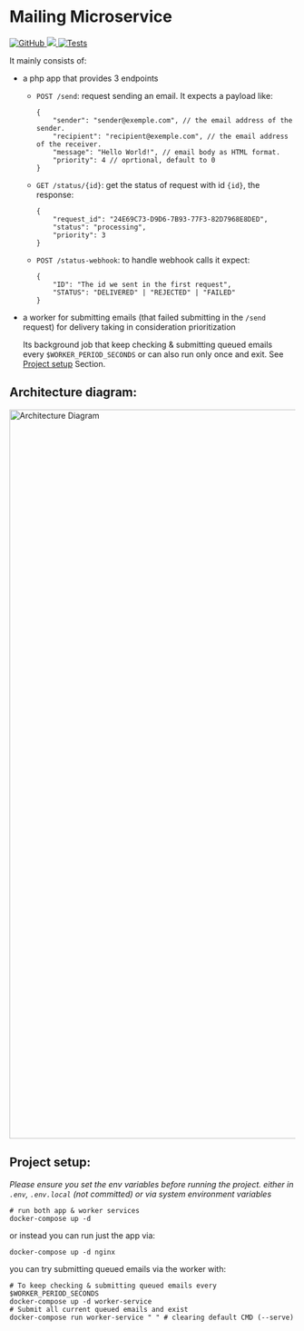 # Mailing Microservice

<p>
    <a href="https://github.com/rabraghib/mailing-microservice/blob/main/LICENSE">
        <img alt="GitHub" src="https://img.shields.io/github/license/rabraghib/mailing-microservice">
    </a>
    <a href="https://codecov.io/gh/rabraghib/mailing-microservice">
        <img src="https://codecov.io/gh/rabraghib/mailing-microservice/branch/main/graph/badge.svg?token=AUNN6I95IA"/>
    </a>
    <a href="https://github.com/rabraghib/mailing-microservice/actions/workflows/tests.yml">
        <img alt="Tests" src="https://github.com/rabraghib/mailing-microservice/actions/workflows/tests.yml/badge.svg">
    </a>
</p>

It mainly consists of:
- a php app that provides 3 endpoints
  - `POST /send`: request sending an email. It expects a payload like:
    ```
    {
        "sender": "sender@exemple.com", // the email address of the sender.
        "recipient": "recipient@exemple.com", // the email address of the receiver.
        "message": "Hello World!", // email body as HTML format.
        "priority": 4 // oprtional, default to 0
    }
    ```
  - `GET /status/{id}`: get the status of request with id `{id}`, the response:
    ```
    {
        "request_id": "24E69C73-D9D6-7B93-77F3-82D7968E8DED",
        "status": "processing",
        "priority": 3
    }
    ```
  - `POST /status-webhook`: to handle webhook calls it expect:
    ```
    {
        "ID": "The id we sent in the first request",
        "STATUS": "DELIVERED" | "REJECTED" | "FAILED"
    }
    ```
- a worker for submitting emails (that failed submitting in the `/send` request) for delivery taking in consideration prioritization

  Its background job that keep checking & submitting queued emails every `$WORKER_PERIOD_SECONDS` or can also run only once and exit. See [Project setup](#project-setup) Section.

## Architecture diagram:
<img width="1284" alt="Architecture Diagram" src="https://user-images.githubusercontent.com/49442862/152674921-3f7cfa4a-8fdd-4b62-b91f-2cb8db4b0eb4.png">

## Project setup:
*Please ensure you set the env variables before running the project. either in `.env`, `.env.local` (not committed) or via system environment variables*
```shell
# run both app & worker services
docker-compose up -d
```
or instead you can run just the app via:
```shell
docker-compose up -d nginx
```
you can try submitting queued emails via the worker with:
```shell
# To keep checking & submitting queued emails every $WORKER_PERIOD_SECONDS
docker-compose up -d worker-service 
# Submit all current queued emails and exist
docker-compose run worker-service " " # clearing default CMD (--serve)
```

